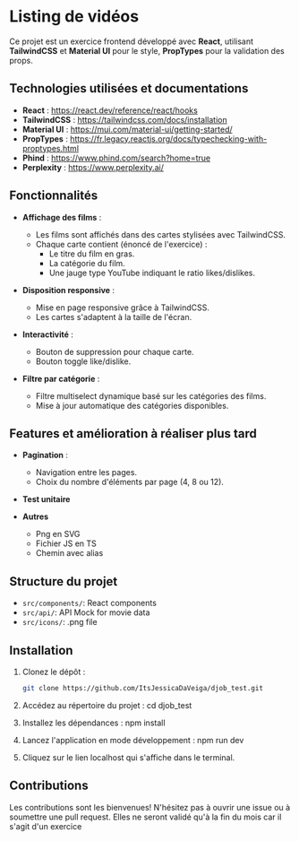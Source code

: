 # Listing de vidéos

Ce projet est un exercice frontend développé avec **React**, utilisant **TailwindCSS** et **Material UI** pour le style, **PropTypes** pour la validation des props.

## Technologies utilisées et documentations

- **React** : https://react.dev/reference/react/hooks
- **TailwindCSS** : https://tailwindcss.com/docs/installation
- **Material UI** : https://mui.com/material-ui/getting-started/
- **PropTypes** : https://fr.legacy.reactjs.org/docs/typechecking-with-proptypes.html
- **Phind** : https://www.phind.com/search?home=true
- **Perplexity** : https://www.perplexity.ai/

## Fonctionnalités

- **Affichage des films** :
  - Les films sont affichés dans des cartes stylisées avec TailwindCSS.
  - Chaque carte contient (énoncé de l'exercice) :
    - Le titre du film en gras.
    - La catégorie du film.
    - Une jauge type YouTube indiquant le ratio likes/dislikes.

- **Disposition responsive** :
  - Mise en page responsive grâce à TailwindCSS.
  - Les cartes s'adaptent à la taille de l'écran.

- **Interactivité** :
  - Bouton de suppression pour chaque carte.
  - Bouton toggle like/dislike.

- **Filtre par catégorie** :
  - Filtre multiselect dynamique basé sur les catégories des films.
  - Mise à jour automatique des catégories disponibles.

## Features et amélioration à réaliser plus tard

- **Pagination** :
  - Navigation entre les pages.
  - Choix du nombre d'éléments par page (4, 8 ou 12).

- **Test unitaire**

- **Autres**
  - Png en SVG
  - Fichier JS en TS
  - Chemin avec alias 

## Structure du projet

- `src/components/`: React components
- `src/api/`: API Mock for movie data
- `src/icons/`: .png file

## Installation

1. Clonez le dépôt :
   ```bash
   git clone https://github.com/ItsJessicaDaVeiga/djob_test.git

2. Accédez au répertoire du projet :
    cd djob_test

3. Installez les dépendances :
    npm install

4. Lancez l'application en mode développement :
    npm run dev

5. Cliquez sur le lien localhost qui s'affiche dans le terminal.

## Contributions
Les contributions sont les bienvenues! N'hésitez pas à ouvrir une issue ou à soumettre une pull request. Elles ne seront validé qu'à la fin du mois car il s'agit d'un exercice 
